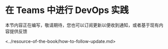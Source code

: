 # 在 Teams 中进行 DevOps 实践

本节内容正在编写，敬请期待，您也可以订阅更新以便收到通知，或者基于现有内容提供反馈

<../resource-of-the-book/how-to-follow-update.md>



